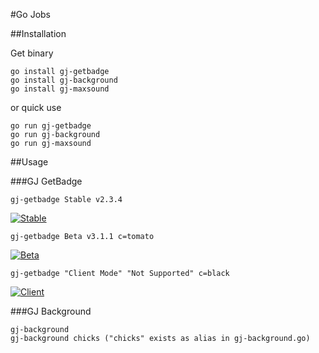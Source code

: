 #Go Jobs

##Installation

Get binary
```
go install gj-getbadge
go install gj-background
go install gj-maxsound
```
or quick use
```
go run gj-getbadge
go run gj-background
go run gj-maxsound
```

##Usage


###GJ GetBadge
```
gj-getbadge Stable v2.3.4
```
[![Stable](http://djap96.github.io/gojobs/assets/stable.svg)](#)

```
gj-getbadge Beta v3.1.1 c=tomato
```
[![Beta](http://djap96.github.io/gojobs/assets/beta.svg)](#)


```
gj-getbadge "Client Mode" "Not Supported" c=black
```
[![Client](http://djap96.github.io/gojobs/assets/client.svg)](#)

###GJ Background
```
gj-background
gj-background chicks ("chicks" exists as alias in gj-background.go)
```
